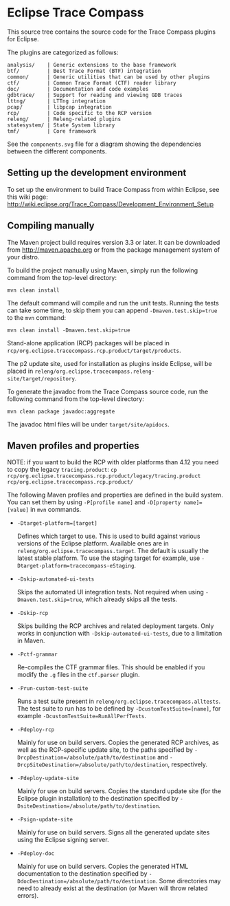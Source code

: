 Eclipse Trace Compass
=====================

This source tree contains the source code for the Trace Compass plugins for
Eclipse.

The plugins are categorized as follows:

    analysis/    | Generic extensions to the base framework
    btf/         | Best Trace Format (BTF) integration
    common/      | Generic utilities that can be used by other plugins
    ctf/         | Common Trace Format (CTF) reader library
    doc/         | Documentation and code examples
    gdbtrace/    | Support for reading and viewing GDB traces
    lttng/       | LTTng integration
    pcap/        | libpcap integration
    rcp/         | Code specific to the RCP version
    releng/      | Releng-related plugins
    statesystem/ | State System library
    tmf/         | Core framework

See the `components.svg` file for a diagram showing the dependencies between the
different components.


Setting up the development environment
--------------------------------------

To set up the environment to build Trace Compass from within Eclipse, see this
wiki page:
<http://wiki.eclipse.org/Trace_Compass/Development_Environment_Setup>


Compiling manually
------------------

The Maven project build requires version 3.3 or later. It can be downloaded from
<http://maven.apache.org> or from the package management system of your distro.

To build the project manually using Maven, simply run the following command from
the top-level directory:

    mvn clean install

The default command will compile and run the unit tests. Running the tests can
take some time, to skip them you can append `-Dmaven.test.skip=true` to the
`mvn` command:

    mvn clean install -Dmaven.test.skip=true

Stand-alone application (RCP) packages will be placed in
`rcp/org.eclipse.tracecompass.rcp.product/target/products`.

The p2 update site, used for installation as plugins inside Eclipse, will be
placed in `releng/org.eclipse.tracecompass.releng-site/target/repository`.

To generate the javadoc from the Trace Compass source code, run the following
command from the top-level directory:

    mvn clean package javadoc:aggregate

The javadoc html files will be under `target/site/apidocs`.

Maven profiles and properties
-----------------------------

NOTE: if you want to build the RCP with older platforms than 4.12 you need to
copy the legacy `tracing.product`:
`cp rcp/org.eclipse.tracecompass.rcp.product/legacy/tracing.product rcp/org.eclipse.tracecompass.rcp.product/`

The following Maven profiles and properties are defined in
the build system. You can set them by using `-P[profile name]` and
`-D[property name]=[value]` in `mvn` commands.

* `-Dtarget-platform=[target]`

  Defines which target to use. This is used to build against various versions of
  the Eclipse platform. Available ones are in
  `releng/org.eclipse.tracecompass.target`. The default is usually the latest
  stable platform. To use the staging target for example, use
  `-Dtarget-platform=tracecompass-eStaging`.

* `-Dskip-automated-ui-tests`

  Skips the automated UI integration tests. Not required when using
  `-Dmaven.test.skip=true`, which already skips all the tests.

* `-Dskip-rcp`

  Skips building the RCP archives and related deployment targets. Only works in
  conjunction with `-Dskip-automated-ui-tests`, due to a limitation in Maven.

* `-Pctf-grammar`

  Re-compiles the CTF grammar files. This should be enabled if you modify the
  `.g` files in the `ctf.parser` plugin.

* `-Prun-custom-test-suite`

  Runs a test suite present in `releng/org.eclipse.tracecompass.alltests`. The
  test suite to run has to be defined by `-DcustomTestSuite=[name]`, for example
  `-DcustomTestSuite=RunAllPerfTests`.

* `-Pdeploy-rcp`

  Mainly for use on build servers. Copies the generated RCP archives, as well as
  the RCP-specific update site, to the paths specified by
  `-DrcpDestination=/absolute/path/to/destination` and
  `-DrcpSiteDestination=/absolute/path/to/destination`, respectively.

* `-Pdeploy-update-site`

  Mainly for use on build servers. Copies the standard update site (for the
  Eclipse plugin installation) to the destination specified by
  `-DsiteDestination=/absolute/path/to/destination`.

* `-Psign-update-site`

  Mainly for use on build servers. Signs all the generated update sites using
  the Eclipse signing server.

* `-Pdeploy-doc`

  Mainly for use on build servers. Copies the generated HTML documentation to
  the destination specified by `-DdocDestination=/absolute/path/to/destination`.
  Some directories may need to already exist at the destination (or Maven will
  throw related errors).


